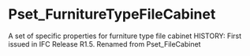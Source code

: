 # Pset_FurnitureTypeFileCabinet

A set of specific properties for furniture type file cabinet<!-- end of definition --> HISTORY: First issued in IFC Release R1.5. Renamed from Pset_FileCabinet
